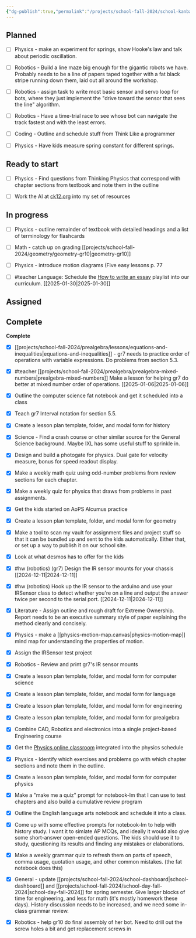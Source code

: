 ```yaml
---
{"dg-publish":true,"permalink":"/projects/school-fall-2024/school-kanban/"}
---
```



## Planned

- [ ] Physics - make an experiment for springs, show Hooke's law and talk about periodic oscillation.
- [ ] Robotics - Build a line maze big enough for the gigantic robots we have. Probably needs to be a line of papers taped together with a fat black stripe running down them, laid out all around the workshop.
- [ ] Robotics - assign task to write most basic sensor and servo loop for bots, where they just implement the "drive toward the sensor that sees the line" algorithm.
- [ ] Robotics - Have a time-trial race to see whose bot can navigate the track fastest and with the least errors.
- [ ] Coding - Outline and schedule stuff from Think Like a programmer
- [ ] Physics - Have kids measure spring constant for different springs.


## Ready to start

- [ ] Physics - Find questions from Thinking Physics that correspond with chapter sections from textbook and note them in the outline
- [ ] Work the AI at [ck12.org](https://www.ck12.org/flexi/) into my set of resources


## In progress

- [ ] Physics - outline remainder of textbook with detailed headings and a list of terminology for flashcards
- [ ] Math - catch up on grading
    [[projects/school-fall-2024/geometry/geometry-gr10\|geometry-gr10]]
- [ ] Physics - introduce motion diagrams (Five easy lessons p. 77
- [ ] #teacher Language: Schedule the [How to write an essay](https://www.youtube.com/playlist?list=PLY2iGpRrMhnGuZTxNoWT7o-YAlv4hFYsQ) playlist into our curriculum. [[2025-01-30\|2025-01-30]]


## Assigned



## Complete

**Complete**
- [x] [[projects/school-fall-2024/prealgebra/lessons/equations-and-inequalities\|equations-and-inequalities]] - gr7 needs to practice order of operations with variable expressions. Do problems from section 5.3.
- [x] #teacher  [[projects/school-fall-2024/prealgebra/prealgebra-mixed-numbers\|prealgebra-mixed-numbers]] Make a lesson for helping gr7 do better at mixed number order of operations.  [[2025-01-06\|2025-01-06]]
- [x] Outline the computer science fat notebook and get it scheduled into a class
- [x] Teach gr7 Interval notation for section 5.5.
- [x] Create a lesson plan template, folder, and modal form for history
- [x] Science - Find a crash course or other similar source for the General Science background. Maybe IXL has some useful stuff to sprinkle in.
- [x] Design and build a photogate for physics. Dual gate for velocity measure, bonus for speed readout display.
- [x] Make a weekly math quiz using odd-number problems from review sections for each chapter.
- [x] Make a weekly quiz for physics that draws from problems in past assignments.
- [x] Get the kids started on AoPS Alcumus practice
- [x] Create a lesson plan template, folder, and modal form for  geometry
- [x] Make a tool to scan my vault for assignment files and project stuff so that it can be bundled up and sent to the kids automatically. Either that, or set up a way to publish it on our school site.
- [x] Look at what desmos has to offer for the kids
- [x] #hw (robotics) (gr7) Design the IR sensor mounts for your chassis [[2024-12-11\|2024-12-11]]
- [x] #hw (robotics) Hook up the IR sensor to the arduino and use your IRSensor class to detect whether you're on a line and output the answer twice per second to the serial port. [[2024-12-11\|2024-12-11]]
- [x] Literature - Assign outline and rough draft for Extreme Ownership. Report needs to be an executive summary style of paper explaining the method clearly and concisely.
- [x] Physics - make a [[physics-motion-map.canvas|physics-motion-map]] mind map for understanding the properties of motion.
- [x] Assign the IRSensor test project
- [x] Robotics - Review and print gr7's IR sensor mounts
- [x] Create a lesson plan template, folder, and modal form for computer science
- [x] Create a lesson plan template, folder, and modal form for  language
- [x] Create a lesson plan template, folder, and modal form for engineering
- [x] Create a lesson plan template, folder, and modal form for  prealgebra
- [x] Combine CAD, Robotics and electronics into a single project-based Engineering course
- [x] Get the [Physics online classroom](https://www.physicsclassroom.com/Concept-Checkers/Interactives) integrated into the physics schedule
- [x] Physics - Identify which exercises and problems go with which chapter sections and note them in the outline.
- [x] Create a lesson plan template, folder, and modal form for computer physics
- [x] Make a "make me a quiz" prompt for notebook-lm that I can use to test chapters and also build a cumulative review program
- [x] Outline the English language arts notebook and schedule it into a class.
- [x] Come up with some effective prompts for notebook-lm to help with history study. I want it to simlate AP MCQs, and ideally it would also give some short-answer open-ended questions. The kids should use it to study, questioning its results and finding any mistakes or elaborations.
- [x] Make a weekly grammar quiz to refresh them on parts of speech, comma usage, quotation usage, and other common mistakes. (the fat notebook does this)
- [x] General - update [[projects/school-fall-2024/school-dashboard\|school-dashboard]] and [[projects/school-fall-2024/school-day-fall-2024\|school-day-fall-2024]] for spring semester. Give larger blocks of time for engineering, and less for math (it's mostly homework these days). History discussion needs to be increased, and we need some in-class grammar review.
- [x] Robotics - help gr10 do final assembly of her bot. Need to drill out the screw holes a bit and get replacement screws in




